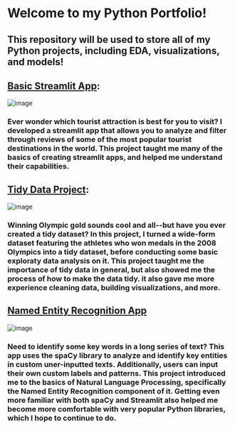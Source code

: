 # Welcome to my Python Portfolio!

## This repository will be used to store all of my Python projects, including EDA, visualizations, and models!

## [Basic Streamlit App](https://github.com/JackOwens38/OWENS-Python-Portfolio/tree/main/basic-streamlit-app):
![image](https://github.com/user-attachments/assets/7cd18fac-5750-43d2-ad7c-4737fca0a38c)

### Ever wonder which tourist attraction is best for you to visit? I developed a streamlit app that allows you to analyze and filter through reviews of some of the most popular tourist destinations in the world. This project taught me many of the basics of creating streamlit apps, and helped me understand their capabilities. 

## [Tidy Data Project](https://github.com/JackOwens38/OWENS-Python-Portfolio/tree/main/tidy_data_project):
![image](https://github.com/user-attachments/assets/a4ddca91-bb92-469b-9d24-b236bebb8f02)

### Winning Olympic gold sounds cool and all--but have you ever created a tidy dataset? In this project, I turned a wide-form dataset featuring the athletes who won medals in the 2008 Olympics into a tidy dataset, before conducting some basic exploraty data analysis on it. This project taught me the importance of tidy data in general, but also showed me the process of how to make the data tidy. it also gave me more experience cleaning data, building visualizations, and more.

## [Named Entity Recognition App](https://github.com/JackOwens38/OWENS-Python-Portfolio/tree/main/NERStreamlitApp)
![image](https://spacy.io/images/pipeline.svg)

### Need to identify some key words in a long series of text? This app uses the spaCy library to analyze and identify key entities in custom uner-inputted texts. Additionally, users can input their own custom labels and patterns. This project introduced me to the basics of Natural Language Processing, specifically the Named Entity Recognition component of it. Getting even more familiar with both spaCy and Streamlit also helped me become more comfortable with very popular Python libraries, which I hope to continue to do.

